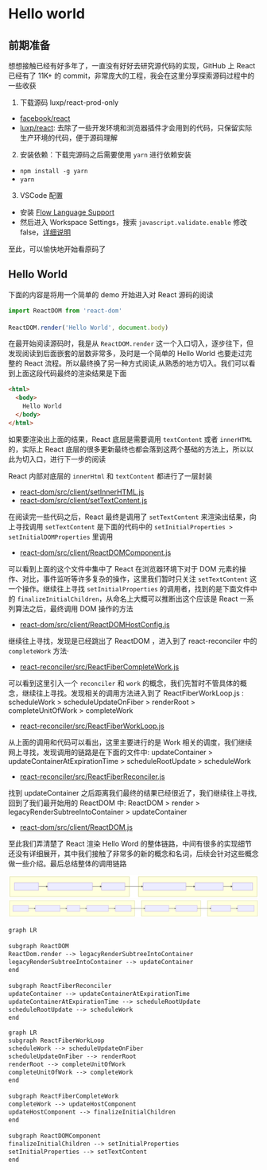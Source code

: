# Hello world

## 前期准备

想想接触已经有好多年了，一直没有好好去研究源代码的实现，GitHub 上 React 已经有了 11K+ 的 commit，非常庞大的工程，我会在这里分享探索源码过程中的一些收获

1. 下载源码 luxp/react-prod-only

- [facebook/react](https://github.com/facebook/react)
- [luxp/react](luxp/react-prod-only): 去除了一些开发环境和浏览器插件才会用到的代码，只保留实际生产环境的代码，便于源码理解

2. 安装依赖：下载完源码之后需要使用 `yarn` 进行依赖安装

- `npm install -g yarn`
- `yarn`

3. VSCode 配置

- 安装 [Flow Language Support](https://marketplace.visualstudio.com/items?itemName=flowtype.flow-for-vscode)
- 然后进入 Workspace Settings，搜索 `javascript.validate.enable` 修改 false，[详细说明](https://github.com/flowtype/flow-for-vscode#setup)

至此，可以愉快地开始看原码了

## Hello World

下面的内容是将用一个简单的 demo 开始进入对 React 源码的阅读

```jsx
import ReactDOM from 'react-dom'

ReactDOM.render('Hello World', document.body)
```

在最开始阅读源码时，我是从 `ReactDOM.render` 这一个入口切入，逐步往下，但发现阅读到后面嵌套的层数非常多，及时是一个简单的 Hello World 也要走过完整的 React 流程。所以最终换了另一种方式阅读,从熟悉的地方切入。我们可以看到上面这段代码最终的渲染结果是下面

```html
<html>
  <body>
    Hello World
  </body>
</html>
```

如果要渲染出上面的结果，React 底层是需要调用 `textContent` 或者 `innerHTML` 的，实际上 React 底层的很多更新最终也都会落到这两个基础的方法上，所以以此为切入口，进行下一步的阅读

React 内部对底层的 `innerHtml` 和 `textContent` 都进行了一层封装

- [react-dom/src/client/setInnerHTML.js](https://github.com/luxp/react-prod-only/blob/prod-only/packages/react-dom/src/client/setInnerHTML.js)
- [react-dom/src/client/setTextContent.js](https://github.com/luxp/react-prod-only/blob/prod-only/packages/react-dom/src/client/setTextContent.js)

在阅读完一些代码之后，React 最终是调用了 `setTextContent` 来渲染出结果，向上寻找调用 `setTextContent` 是下面的代码中的 `setInitialProperties > setInitialDOMProperties` 里调用

- [react-dom/src/client/ReactDOMComponent.js](https://github.com/luxp/react-prod-only/blob/prod-only/packages/react-dom/src/client/ReactDOMComponent.js)

可以看到上面的这个文件中集中了 React 在浏览器环境下对于 DOM 元素的操作、对比，事件监听等许多复杂的操作，这里我们暂时只关注 `setTextContent` 这一个操作。继续往上寻找 `setInitialProperties` 的调用者，找到的是下面文件中的 `finalizeInitialChildren`，从命名上大概可以推断出这个应该是 React 一系列算法之后，最终调用 DOM 操作的方法

- [react-dom/src/client/ReactDOMHostConfig.js](https://github.com/luxp/react-prod-only/blob/prod-only/packages/react-dom/src/client/ReactDOMHostConfig.js#L211)

继续往上寻找，发现是已经跳出了 ReactDOM ，进入到了 react-reconciler 中的 `completeWork` 方法·

- [react-reconciler/src/ReactFiberCompleteWork.js](https://github.com/luxp/react-prod-only/blob/prod-only/packages/react-reconciler/src/ReactFiberCompleteWork.js#L638)

可以看到这里引入一个 `reconciler` 和 `work` 的概念，我们先暂时不管具体的概念，继续往上寻找。发现相关的调用方法进入到了 ReactFiberWorkLoop.js : scheduleWork > scheduleUpdateOnFiber > renderRoot > completeUnitOfWork > completeWork

- [react-reconciler/src/ReactFiberWorkLoop.js](https://github.com/luxp/react-prod-only/blob/prod-only/packages/react-reconciler/src/ReactFiberWorkLoop.js#L1243)

从上面的调用和代码可以看出，这里主要进行的是 Work 相关的调度，我们继续网上寻找，发现调用的链路是在下面的文件中: updateContainer > updateContainerAtExpirationTime > scheduleRootUpdate > scheduleWork

- [react-reconciler/src/ReactFiberReconciler.js](https://github.com/luxp/react-prod-only/blob/prod-only/packages/react-reconciler/src/ReactFiberReconciler.js#L216)

找到 updateContainer 之后距离我们最终的结果已经很近了，我们继续往上寻找,回到了我们最开始用的 ReactDOM 中: ReactDOM > render > legacyRenderSubtreeIntoContainer > updateContainer

- [react-dom/src/client/ReactDOM.js](https://github.com/luxp/react-prod-only/blob/prod-only/packages/react-dom/src/client/ReactDOM.js#L486)

至此我们弄清楚了 React 渲染 Hello Word 的整体链路，中间有很多的实现细节还没有详细展开，其中我们接触了非常多的新的概念和名词，后续会针对这些概念做一些介绍。最后总结整体的调用链路

![](img/react-hello-world-flow-01.svg)
![](img/react-hello-world-flow-02.svg)

```mermaid
graph LR

subgraph ReactDOM
ReactDom.render --> legacyRenderSubtreeIntoContainer
legacyRenderSubtreeIntoContainer --> updateContainer
end

subgraph ReactFiberReconciler
updateContainer --> updateContainerAtExpirationTime
updateContainerAtExpirationTime --> scheduleRootUpdate
scheduleRootUpdate --> scheduleWork
end
```

```mermaid
graph LR
subgraph ReactFiberWorkLoop
scheduleWork --> scheduleUpdateOnFiber
scheduleUpdateOnFiber --> renderRoot
renderRoot --> completeUnitOfWork
completeUnitOfWork --> completeWork
end

subgraph ReactFiberCompleteWork
completeWork --> updateHostComponent
updateHostComponent --> finalizeInitialChildren
end

subgraph ReactDOMComponent
finalizeInitialChildren --> setInitialProperties
setInitialProperties --> setTextContent
end
```
